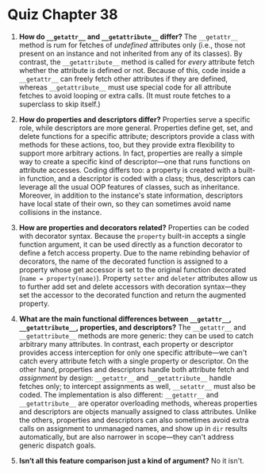 # Quiz Chapter 38

1. **How do `__getattr__` and `__getattribute__` differ?**
    The `__getattr__` method is rum for fetches of *undefined* attributes only (i.e., those not present on an instance and not inherited from any of its classes). By contrast, the `__getattribute__` method is called for *every* attribute fetch whether the attribute is defined or not. Because of this, code inside a `__getattr__` can freely fetch other attributes if they are defined, whereas `__getattribute__` must use special code for all attribute fetches to avoid looping or extra calls. (It must route fetches to a superclass to skip itself.)

2. **How do properties and descriptors differ?**
    Properties serve a specific role, while descriptors are more general. Properties define get, set, and delete functions for a specific attribute; descriptors provide a class with methods for these actions, too, but they provide extra flexibility to support more arbitrary actions. In fact, properties are really a simple way to create a specific kind of descriptor—one that runs functions on attribute accesses. Coding differs too: a property is created with a built-in function, and a descriptor is coded with a class; thus, descriptors can leverage all the usual OOP features of classes, such as inheritance. Moreover, in addition to the instance's state information, descriptors have local state of their own, so they can sometimes avoid name collisions in the instance.

3. **How are properties and decorators related?**
    Properties can be coded with decorator syntax. Because the `property` built-in accepts a single function argument, it can be used directly as a function decorator to define a fetch access property. Due to the name rebinding behavior of decorators, the name of the decorated function is assigned to a property whose get accessor is set to the original function decorated (`name = property(name)`). Property `setter` and `deleter` attributes allow us to further add set and delete accessors with decoration syntax—they set the accessor to the decorated function and return the augmented property.

4. **What are the main functional differences between `__getattr__`, `__getattribute__`, properties, and descriptors?**
    The `__getattr__` and `__getattribute__` methods are more generic: they can be used to catch arbitrary many attributes. In contrast, each property or descriptor provides access interception for only one specific attribute—we can't catch every attribute fetch with a single property or descriptor. On the other hand, properties and descriptors handle both attribute fetch and *assignment* by design: `__getattr__` and `__getattribute__` handle fetches only; to intercept assignments as well, `__setattr__` must also be coded. The implementation is also different: `__getattr__` and `__getattribute__` are operator overloading methods, whereas properties and descriptors are objects manually assigned to class attributes. Unlike the others, properties and descriptors can also sometimes avoid extra calls on assignment to unmanaged names, and show up in `dir` results automatically, but are also narrower in scope—they can't address generic dispatch goals.

5. **Isn’t all this feature comparison just a kind of argument?**
    No it isn't.
